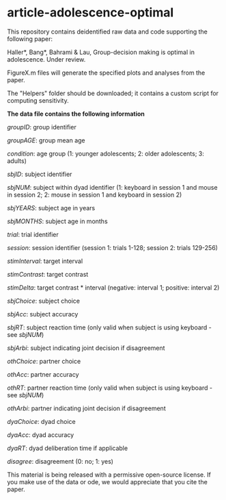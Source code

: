 # article-adolescence-optimal

This repository contains deidentified raw data and code supporting the following paper:

Haller*, Bang*, Bahrami &amp; Lau, Group-decision making is optimal in adolescence. Under review.

FigureX.m files will generate the specified plots and analyses from the paper.

The "Helpers" folder should be downloaded; it contains a custom script for computing sensitivity.

**The data file contains the following information**

*groupID*: group identifier

*groupAGE*: group mean age

*condition*: age group (1: younger adolescents; 2: older adolescents; 3: adults)

*sbjID*: subject identifier

*sbjNUM*: subject within dyad identifier (1: keyboard in session 1 and mouse in session 2; 2: mouse in session 1 and keyboard in session 2)

*sbjYEARS*: subject age in years

*sbjMONTHS*: subject age in months

*trial*: trial identifier

*session*: session identifier (session 1: trials 1-128; session 2: trials 129-256)

*stimInterval*: target interval

*stimContrast*: target contrast

*stimDelta*: target contrast * interval (negative: interval 1; positive: interval 2)

*sbjChoice*: subject choice 

*sbjAcc*: subject accuracy

*sbjRT*: subject reaction time (only valid when subject is using keyboard - see *sbjNUM*)

*sbjArbi*: subject indicating joint decision if disagreement

*othChoice*: partner choice

*othAcc*: partner accuracy

*othRT*: partner reaction time (only valid when subject is using keyboard - see *sbjNUM*)

*othArbi*: partner indicating joint decision if disagreement

*dyaChoice*: dyad choice

*dyaAcc*: dyad accuracy

*dyaRT*: dyad deliberation time if applicable

*disagree*: disagreement (0: no; 1: yes)

This material is being released with a permissive open-source license. If you make use of the data or ode, we would appreciate that you cite the paper.
